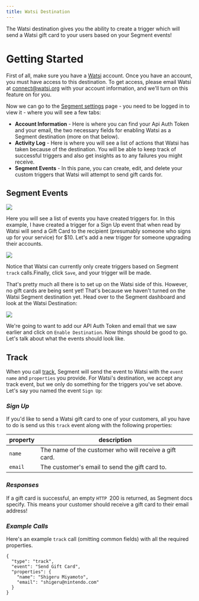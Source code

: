 ```yaml
---
title: Watsi Destination
---
```


The Watsi destination gives you the ability to create a trigger which will send a Watsi gift card to your users based on your Segment events!

# Getting Started

First of all, make sure you have a [Watsi](https://watsi.org) account. Once you have an account, you must have access to this destination. To get access, please email Watsi at connect@watsi.org with your account information, and we'll turn on this feature on for you.

Now we can go to the [Segment settings](https://watsi.org/donor/api) page - you need to be logged in to view it - where you will see a few tabs:

+ **Account Information** - Here is where you can find your Api Auth Token and your email, the two necessary fields for enabling Watsi as a Segment destination (more on that below).
+ **Activity Log** - Here is where you will see a list of actions that Watsi has taken because of the destination. You will be able to keep track of successful triggers and also get insights as to any failures you might receive.
+ **Segment Events** - In this pane, you can create, edit, and delete your custom triggers that Watsi will attempt to send gift cards for.

## Segment Events

![](https://www.filepicker.io/api/file/c74wZbs3Ssiysdrftnsr)

Here you will see a list of events you have created triggers for. In this example, I have created a trigger for a Sign Up event that when read by Watsi will send a Gift Card to the recipient (presumably someone who signs up for your service) for $10. Let's add a new trigger for someone upgrading their accounts.

![](https://www.filepicker.io/api/file/PX7dQqJSTt5LP8vvfXLF)

Notice that Watsi can currently only create triggers based on Segment `track` calls.Finally, click `Save`, and your trigger will be made.

That's pretty much all there is to set up on the Watsi side of this. However, no gift cards are being sent yet! That's because we haven't turned on the Watsi Segment destination yet. Head over to the Segment dashboard and look at the Watsi Destination:

![](https://www.filepicker.io/api/file/qZSLJr2SmClM7fx1fiGL)

We're going to want to add our API Auth Token and email that we saw earlier and click on `Enable Destination`. Now things should be good to go. Let's talk about what the events should look like.

## Track

When you call [track](), Segment will send the event to Watsi with the `event name` and `properties` you provide. For Watsi's destination, we accept any track event, but we only do something for the triggers you've set above. Let's say you named the event `Sign Up`:

### *Sign Up*

If you'd like to send a Watsi gift card to one of your customers, all you have to do is send us this `track` event along with the following properties:

property |	description
---|----
`name` | The name of the customer who will receive a gift card.
`email` | The customer's email to send the gift card to.

### *Responses*

If a gift card is successful, an empty `HTTP `200 is returned, as Segment docs specify. This means your customer should receive a gift card to their email address!

### *Example Calls*

Here's an example `track` call (omitting common fields) with all the required properties.

```
{
  "type": "track",
  "event": "Send Gift Card",
  "properties": {
    "name": "Shigeru Miyamoto",
    "email": "shigeru@nintendo.com"
  }
}
```
